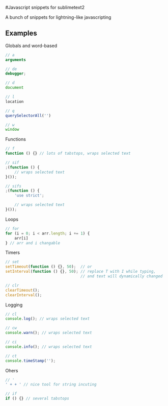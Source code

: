 #Javascript snippets for sublimetext2

A bunch of snippets for lightning-like javascripting

## Examples

Globals and word-based

```javascript
// a
arguments

// de
debugger;

// d
document

// l
location

// q
querySelectorAll('')

// w
window
```

Functions

```javascript
// f
function () {} // lots of tabstops, wraps selected text

// sif
;(function () {
	// wraps selected text
}());

// sifs
;(function () {
	'use strict';

	// wraps selected text
}());
```

Loops

```javascript
// for
for (i = 0; i < arr.length; i += 1) {
	arr[i]
} // arr and i changable
```

Timers
```javascript
// set
setTimeout(function () {}, 50);  // or
setInterval(function () {}, 50); // replace T with I while typing,
								 // and text will dynamically changed

// clr
clearTimeout();
clearInterval();
```

Logging

```javascript
// cl
console.log(); // wraps selected text

// cw
console.warn(); // wraps selected text

// ci
console.info(); // wraps selected text

// ct
console.timeStamp('');
```

Ohers

```javascript
// '
' + + ' // nice tool for string incuting

// if
if () {} // several tabstops
```
